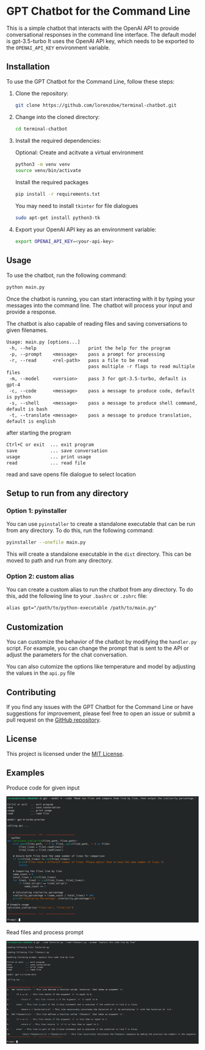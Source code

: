 # GPT Chatbot for the Command Line

This is a simple chatbot that interacts with the OpenAI API to provide conversational responses in the command line interface.
The default model is gpt-3.5-turbo It uses the OpenAI API key, which needs to be exported to the `OPENAI_API_KEY` environment variable.

## Installation

To use the GPT Chatbot for the Command Line, follow these steps:

1. Clone the repository:

   ```bash
   git clone https://github.com/lorenzdoe/terminal-chatbot.git
   ```

2. Change into the cloned directory:

   ```bash
   cd terminal-chatbot
   ```

3. Install the required dependencies:

   Optional: Create and acitvate a virtual environment
   ```bash
   python3 -m venv venv
   source venv/bin/activate
   ```

   Install the required packages
   ```bash
   pip install -r requirements.txt
   ```

   You may need to install `tkinter` for file dialogues
   
   ```bash
   sudo apt-get install python3-tk
   ```

4. Export your OpenAI API key as an environment variable:

   ```bash
   export OPENAI_API_KEY=<your-api-key>
   ```

## Usage

To use the chatbot, run the following command:

```bash
python main.py
```

Once the chatbot is running, you can start interacting with it by typing your messages into the command line. The chatbot will process your input and provide a response.

The chatbot is also capable of reading files and saving conversations to given filenames.

```
Usage: main.py [options...]
 -h, --help                   print the help for the program
 -p, --prompt    <message>    pass a prompt for processing
 -r, --read      <rel-path>   pass a file to be read
                              pass multiple -r flags to read multiple files
 -m, --model     <version>    pass 3 for gpt-3.5-turbo, default is gpt-4
 -c, --code      <message>    pass a message to produce code, default is python
 -s, --shell     <message>    pass a message to produce shell command, default is bash
 -t, --translate <message>    pass a message to produce translation, default is english
```

after starting the program
```
Ctrl+C or exit  ... exit program
save            ... save conversation
usage           ... print usage
read            ... read file
```
read and save opens file dialogue to select location

## Setup to run from any directory

### Option 1: pyinstaller

You can use `pyinstaller` to create a standalone executable that can be run from any directory. To do this, run the following command:

```bash
pyinstaller --onefile main.py
```

This will create a standalone executable in the `dist` directory. This can be moved to path and run from any directory.

### Option 2: custom alias

You can create a custom alias to run the chatbot from any directory. To do this, add the following line to your `.bashrc` or `.zshrc` file:

```txt
alias gpt="/path/to/python-executable /path/to/main.py"
```

## Customization

You can customize the behavior of the chatbot by modifying the `handler.py` script. For example, you can change the prompt that is sent to the API or adjust the parameters for the chat conversation.

You can also cutomize the options like temperature and model by adjusting the values in the `api.py` file

## Contributing

If you find any issues with the GPT Chatbot for the Command Line or have suggestions for improvement, please feel free to open an issue or submit a pull request on the [GitHub repository](https://github.com/openai/gpt-3.5-turbo).

## License

This project is licensed under the [MIT License](https://opensource.org/licenses/MIT).

## Examples

Produce code for given input 

<img src="img/code-example.png">

Read files and process prompt

<img src="img/read-example.png">